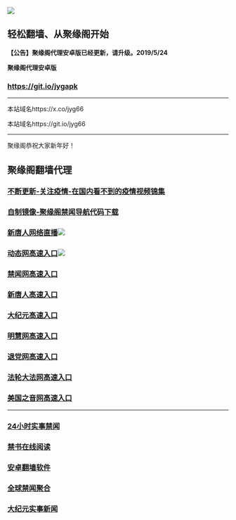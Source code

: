 ![](https://raw.githubusercontent.com/hao369/a/master/j.jpg)



## 轻松翻墙、从聚缘阁开始



**【公告】聚缘阁代理安卓版已经更新，请升级。2019/5/24**

 
**聚缘阁代理安卓版**
### https://git.io/jygapk  

***

本站域名https://x.co/jyg66 

本站域名https://git.io/jyg66



***

聚缘阁恭祝大家新年好！




## 聚缘阁翻墙代理 

### [不断更新-关注疫情-在国内看不到的疫情视频锦集](http://285.26268888.com/t/2587)

### [自制镜像-聚缘阁禁闻导航代码下载](http://df3.rt5.rigdirt.com/dh.zip)



### [新唐人网络直播](http://df3.rt5.rigdirt.com/dh/)![](https://raw.githubusercontent.com/hao369/a/master/tj.gif)

### [动态网高速入口](http://df3.rt5.rigdirt.com/6/2587/520)![](https://raw.githubusercontent.com/hao369/a/master/jygdl.gif)

### [禁闻网高速入口](https://lvfoxy9qf0.execute-api.ap-northeast-1.amazonaws.com/va)

### [新唐人高速入口](http://df3.rt5.rigdirt.com/6/454232/5)

### [大纪元高速入口](http://df3.rt5.rigdirt.com/6/454232/7)

### [明慧网高速入口](http://df3.rt5.rigdirt.com/6/454232/3)

### [退党网高速入口](http://df3.rt5.rigdirt.com/6/454232/8)

### [法轮大法网高速入口](http://df3.rt5.rigdirt.com/6/5232/15)

### [美国之音网高速入口](http://df3.rt5.rigdirt.com/6/5232/18)




***






### [24小时实事禁闻](https://git.io/fj3Go)

### [禁书在线阅读](https://github.com/txyzum203/djy/blob/master/gb/9p.md?flntdtv#1)


### [安卓翻墙软件](https://git.io/afq)

### [全球禁闻聚合](https://github.com/gfw-breaker/banned-news1/blob/master/README.md)

### [大纪元实事新闻](https://git.io/fjmgE)






